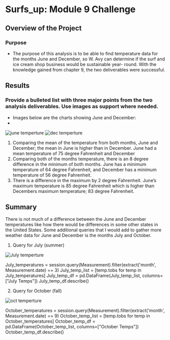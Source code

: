 # Surfs_up: Module 9 Challenge

## Overview of the Project
### Purpose
-	The purpose of this analysis is to be able to find temperature data for the months June and December, so W. Avy can determine if the surf and ice cream shop business would be sustainable year- round. With the knowledge gained from chapter 9, the two deliverables were successful.
## Results 
### Provide a bulleted list with three major points from the two analysis deliverables. Use images as support where needed.
- Images below are the charts showing June and December:
- 
![june temperture](https://user-images.githubusercontent.com/101531875/171085706-4cdb7dfb-5de0-4dd7-af18-a97af2ad71e1.png)
![dec temperture](https://user-images.githubusercontent.com/101531875/171085721-5e8bcc62-94ce-4c37-aa3a-21e73a021b29.png)


1. Comparing the mean of the temperature from both months, June and December; the mean in June is higher than in December. June had a mean temperature of 75 degree Fahrenheit and December  
2.	Comparing both of the months temperature, there is an 8 degree difference in the minimum of both months. June has a minimum temperature of 64 degree Fahrenheit, and December has a minimum temperature of 56 degree Fahrenheit.
3.	There is a difference in the maximum by 2 degree Fahrenheit. June’s maximum temperature is 85 degree Fahrenheit which is higher than Decembers maximum temperature; 83 degree Fahrenheit. 

## Summary
There is not much of a difference between the June and December temperatures like how there would be differences in some other states in the United States. Some additional queries that I would add to gather more weather data for June and December is the months July and October.

1.	Query for July (summer)

![July temperture](https://user-images.githubusercontent.com/101531875/171085596-f22dfd40-2f7c-4807-9cb0-e43b2a11d94f.png)

July_temperatures = session.query(Measurement).filter(extract('month', Measurement.date) == 3)
July_temp_list = [temp.tobs for temp in July_temperatures]
July_temp_df = pd.DataFrame(July_temp_list, columns=["July Temps"])
July_temp_df.describe()


2.	Query for October (fall)
	
![oct temperture](https://user-images.githubusercontent.com/101531875/171085633-bbb45713-4d1b-49f7-8c23-33c4faf3ef08.png)

October_temperatures = session.query(Measurement).filter(extract('month', Measurement.date) == 9)
October_temp_list = [temp.tobs for temp in October_temperatures]
October_temp_df = pd.DataFrame(October_temp_list, columns=["October Temps"])
October_temp_df.describe()
